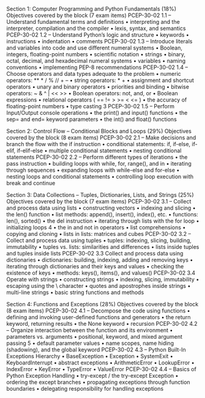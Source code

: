 Section 1: Computer Programming and Python
Fundamentals (18%)
Objectives covered by the block (7 exam items)
PCEP-30-02 1.1 – Understand fundamental terms and definitions
• interpreting and the interpreter, compilation and the compiler
• lexis, syntax, and semantics
PCEP-30-02 1.2 – Understand Python’s logic and structure
• keywords
• instructions
• indentation
• comments
PCEP-30-02 1.3 – Introduce literals and variables into code and use
different numeral systems
• Boolean, integers, floating-point numbers
• scientific notation
• strings
• binary, octal, decimal, and hexadecimal numeral systems
• variables
• naming conventions
• implementing PEP-8 recommendations
PCEP-30-02 1.4 – Choose operators and data types adequate to the
problem
• numeric operators: ** * / % // + –
• string operators: * +
• assignment and shortcut operators
• unary and binary operators
• priorities and binding
• bitwise operators: ~ & ^ | << >>
• Boolean operators: not, and, or
• Boolean expressions
• relational operators ( == != > >= < <= )
• the accuracy of floating-point numbers
• type casting
3
PCEP-30-02 1.5 – Perform Input/Output console operations
• the print() and input() functions
• the sep= and end= keyword parameters
• the int() and float() functions


Section 2: Control Flow – Conditional Blocks and Loops
(29%)
Objectives covered by the block (8 exam items)
PCEP-30-02 2.1 – Make decisions and branch the flow with
the if instruction
• conditional statements: if, if-else, if-elif, if-elif-else
• multiple conditional statements
• nesting conditional statements
PCEP-30-02 2.2 – Perform different types of iterations
• the pass instruction
• building loops with while, for, range(), and in
• iterating through sequences
• expanding loops with while-else and for-else
• nesting loops and conditional statements
• controlling loop execution with break and continue


Section 3: Data Collections – Tuples, Dictionaries, Lists,
and Strings (25%)
Objectives covered by the block (7 exam items)
PCEP-30-02 3.1 – Collect and process data using lists
• constructing vectors
• indexing and slicing
• the len() function
• list methods: append(), insert(), index(), etc.
• functions: len(), sorted()
• the del instruction
• iterating through lists with the for loop
• initializing loops
4
• the in and not in operators
• list comprehensions
• copying and cloning
• lists in lists: matrices and cubes
PCEP-30-02 3.2 – Collect and process data using tuples
• tuples: indexing, slicing, building, immutability
• tuples vs. lists: similarities and differences
• lists inside tuples and tuples inside lists
PCEP-30-02 3.3 Collect and process data using dictionaries
• dictionaries: building, indexing, adding and removing keys
• iterating through dictionaries and their keys and values
• checking the existence of keys
• methods: keys(), items(), and values()
PCEP-30-02 3.4 Operate with strings
• constructing strings
• indexing, slicing, immutability
• escaping using the \ character
• quotes and apostrophes inside strings
• multi-line strings
• basic string functions and methods


Section 4: Functions and Exceptions (28%)
Objectives covered by the block (8 exam items)
PCEP-30-02 4.1 – Decompose the code using functions
• defining and invoking user-defined functions and generators
• the return keyword, returning results
• the None keyword
• recursion
PCEP-30-02 4.2 – Organize interaction between the function and its
environment
• parameters vs. arguments
• positional, keyword, and mixed argument passing
5
• default parameter values
• name scopes, name hiding (shadowing), and the global keyword
PCEP-30-02 4.3 – Python Built-In Exceptions Hierarchy
• BaseException
• Exception
• SystemExit
• KeyboardInterrupt
• abstract exceptions
• ArithmeticError
• LookupError
• IndexError
• KeyError
• TypeError
• ValueError
PCEP-30-02 4.4 – Basics of Python Exception Handling
• try-except / the try-except Exception
• ordering the except branches
• propagating exceptions through function boundaries
• delegating responsibility for handling exceptions
